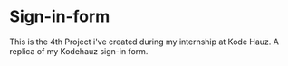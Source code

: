 # Sign-in-form
This is the 4th Project i've created during my internship at Kode Hauz. A replica of my Kodehauz sign-in form.

